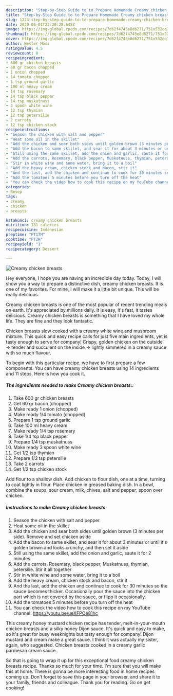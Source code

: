 ```yaml
---
description: "Step-by-Step Guide to to Prepare Homemade Creamy chicken breasts"
title: "Step-by-Step Guide to to Prepare Homemade Creamy chicken breasts"
slug: 1223-step-by-step-guide-to-to-prepare-homemade-creamy-chicken-breasts
date: 2020-06-01T22:20:28.645Z
image: https://img-global.cpcdn.com/recipes/7d62f4745e8d6271/751x532cq70/creamy-chicken-breasts-recipe-main-photo.jpg
thumbnail: https://img-global.cpcdn.com/recipes/7d62f4745e8d6271/751x532cq70/creamy-chicken-breasts-recipe-main-photo.jpg
cover: https://img-global.cpcdn.com/recipes/7d62f4745e8d6271/751x532cq70/creamy-chicken-breasts-recipe-main-photo.jpg
author: Hester Moss
ratingvalue: 4.5
reviewcount: 8
recipeingredient:
- 600 gr chicken breasts
- 60 gr bacon chopped
- 1 onion chopped
- 14 tomato chopped
- 1 tsp ground garlic
- 100 ml heavy cream
- 14 tsp rosemary
- 14 tsp black pepper
- 14 tsp muskatnuss
- 3 spoon white wine
- 12 tsp thymian
- 12 tsp petersilie
- 2 carrots
- 12 tsp chicken stock
recipeinstructions:
- "Season the chicken with salt and pepper"
- "Heat some oil in the skillet"
- "Add the chicken and sear both sides until golden brown (3 minutes per side). Remove and set chicken aside"
- "Add the bacon to same skillet, and sear it for about 3 minutes or until it&#39;s golden brown and looks crunchy, and then set it aside"
- "Still using the same skillet, add the onion and garlic, saute it for 2 minutes"
- "Add the carrots, Rosemary, black pepper, Muskatnuss, thymian, petersilie. Stir it all together"
- "Stir in white wine and some water, bring it to a boil"
- "Add the heavy cream, chicken stock and bacon, stir it"
- "And the last, add the chicken and continue to cook for 30 minutes so the sauce becomes thicker. Occasionally pour the sauce into the chicken part which is not covered by the sauce, or flipp it occasionally."
- "Add the tomatoes 5 minutes before you turn off the heat"
- "You can check the video how to cook this recipe on my YouTube channel: https://youtu.be/ueXFPOe81hc"
categories:
- Resep
tags:
- creamy
- chicken
- breasts

katakunci: creamy chicken breasts
nutrition: 181 calories
recipecuisine: Indonesian
preptime: "PT17M"
cooktime: "PT2H"
recipeyield: "1"
recipecategory: Dessert

---
```



![Creamy chicken breasts](https://img-global.cpcdn.com/recipes/7d62f4745e8d6271/751x532cq70/creamy-chicken-breasts-recipe-main-photo.jpg)

Hey everyone, I hope you are having an incredible day today. Today, I will show you a way to prepare a distinctive dish, creamy chicken breasts. It is one of my favorites. For mine, I will make it a little bit unique. This will be really delicious.

Creamy chicken breasts is one of the most popular of recent trending meals on earth. It's appreciated by millions daily. It is easy, it's fast, it tastes delicious. Creamy chicken breasts is something that I have loved my whole life. They are fine and they look fantastic.

Chicken breasts slow cooked with a creamy white wine and mushroom mixture. This quick and easy recipe calls for just five main ingredients, yet is tasty enough to serve for company! Crispy, golden chicken on the outside → tender and succulent on the inside → lightly simmered in a creamy sauce with so much flavour.


To begin with this particular recipe, we have to first prepare a few components. You can have creamy chicken breasts using 14 ingredients and 11 steps. Here is how you cook it.

##### The ingredients needed to make Creamy chicken breasts::

1. Take 600 gr chicken breasts
1. Get 60 gr bacon (chopped)
1. Make ready 1 onion (chopped)
1. Make ready 1/4 tomato (chopped)
1. Prepare 1 tsp ground garlic
1. Take 100 ml heavy cream
1. Make ready 1/4 tsp rosemary
1. Take 1/4 tsp black pepper
1. Prepare 1/4 tsp muskatnuss
1. Make ready 3 spoon white wine
1. Get 1/2 tsp thymian
1. Prepare 1/2 tsp petersilie
1. Take 2 carrots
1. Get 1/2 tsp chicken stock


Add flour to a shallow dish. Add chicken to flour dish, one at a time, turning to coat lightly in flour. Place chicken in greased baking dish. In a bowl, combine the soups, sour cream, milk, chives, salt and pepper; spoon over chicken. 

##### Instructions to make Creamy chicken breasts:

1. Season the chicken with salt and pepper
1. Heat some oil in the skillet
1. Add the chicken and sear both sides until golden brown (3 minutes per side). Remove and set chicken aside
1. Add the bacon to same skillet, and sear it for about 3 minutes or until it&#39;s golden brown and looks crunchy, and then set it aside
1. Still using the same skillet, add the onion and garlic, saute it for 2 minutes
1. Add the carrots, Rosemary, black pepper, Muskatnuss, thymian, petersilie. Stir it all together
1. Stir in white wine and some water, bring it to a boil
1. Add the heavy cream, chicken stock and bacon, stir it
1. And the last, add the chicken and continue to cook for 30 minutes so the sauce becomes thicker. Occasionally pour the sauce into the chicken part which is not covered by the sauce, or flipp it occasionally.
1. Add the tomatoes 5 minutes before you turn off the heat
1. You can check the video how to cook this recipe on my YouTube channel: https://youtu.be/ueXFPOe81hc


This creamy honey mustard chicken recipe has tender, melt-in-your-mouth chicken breasts and a silky honey Dijon sauce. It&#39;s quick and easy to make, so it&#39;s great for busy weeknights but tasty enough for company! Dijon mustard and cream make a great sauce. I think it was actually my sister, again, who suggested. Chicken breasts cooked in a creamy garlic parmesan cream sauce. 

So that is going to wrap it up for this exceptional food creamy chicken breasts recipe. Thanks so much for your time. I'm sure that you will make this at home. There is gonna be more interesting food in home recipes coming up. Don't forget to save this page in your browser, and share it to your family, friends and colleague. Thank you for reading. Go on get cooking!
